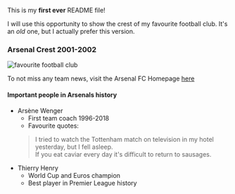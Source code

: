 This is my **first ever** README file!

I will use this opportunity to show the crest of my favourite football club.
It's an _old_ one, but I actually prefer this version.

### Arsenal Crest 2001-2002
![favourite football club](https://upload.wikimedia.org/wikipedia/commons/d/da/Arsenal_FC_logo_%282001-2002%29.svg)

To not miss any team news, visit the Arsenal FC Homepage [here](https://www.arsenal.com/)

#### Important people in Arsenals history

* Arsène Wenger
  * First team coach 1996-2018
  * Favourite quotes:
  > I tried to watch the Tottenham match on television in my hotel yesterday, but I fell asleep.  
  > If you eat caviar every day it's difficult to return to sausages.
* Thierry Henry
  * World Cup and Euros champion
  * Best player in Premier League history


